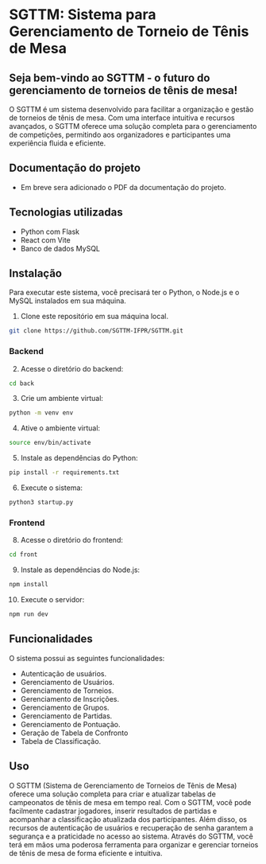 # SGTTM: Sistema para Gerenciamento de Torneio de Tênis de Mesa
## Seja bem-vindo ao SGTTM - o futuro do gerenciamento de torneios de tênis de mesa!

O SGTTM é um sistema desenvolvido para facilitar a organização e gestão de torneios de tênis de mesa. Com uma interface intuitiva e recursos avançados, o SGTTM oferece uma solução completa para o gerenciamento de competições, permitindo aos organizadores e participantes uma experiência fluida e eficiente.

## Documentação do projeto
  - Em breve sera adicionado o PDF da documentação do projeto.

## Tecnologias utilizadas
  - Python com Flask
  - React com Vite
  - Banco de dados MySQL

## Instalação
Para executar este sistema, você precisará ter o Python, o Node.js e o MySQL instalados em sua máquina.

1. Clone este repositório em sua máquina local.
```bash
git clone https://github.com/SGTTM-IFPR/SGTTM.git
```

### Backend
2. Acesse o diretório do backend:
```bash
cd back
```

3. Crie um ambiente virtual:
```bash
python -m venv env
```

4. Ative o ambiente virtual:
```bash
source env/bin/activate
```

5. Instale as dependências do Python:
```bash
pip install -r requirements.txt
```

6. Execute o sistema:
```bash
python3 startup.py
```

### Frontend
8. Acesse o diretório do frontend:
```bash
cd front
```

9. Instale as dependências do Node.js:
```bash
npm install
```

10. Execute o servidor:
```bash
npm run dev
```

## Funcionalidades
O sistema possui as seguintes funcionalidades:
  - Autenticação de usuários.
  - Gerenciamento de Usuários.
  - Gerenciamento de Torneios.
  - Gerenciamento de Inscrições.
  - Gerenciamento de Grupos.
  - Gerenciamento de Partidas.
  - Gerenciamento de Pontuação.
  - Geração de Tabela de Confronto
  - Tabela de Classificação.

## Uso
O SGTTM (Sistema de Gerenciamento de Torneios de Tênis de Mesa) oferece uma solução completa para criar e atualizar tabelas de campeonatos de tênis de mesa em tempo real. Com o SGTTM, você pode facilmente cadastrar jogadores, inserir resultados de partidas e acompanhar a classificação atualizada dos participantes. Além disso, os recursos de autenticação de usuários e recuperação de senha garantem a segurança e a praticidade no acesso ao sistema. Através do SGTTM, você terá em mãos uma poderosa ferramenta para organizar e gerenciar torneios de tênis de mesa de forma eficiente e intuitiva.